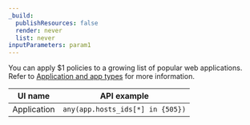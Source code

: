 ```yaml
---
_build:
  publishResources: false
  render: never
  list: never
inputParameters: param1
---
```


You can apply $1 policies to a growing list of popular web applications. Refer to [Application and app types](/cloudflare-one/policies/gateway/application-app-types) for more information.

| UI name     | API example                        |
| ----------- | ---------------------------------- |
| Application | `any(app.hosts_ids[*] in {505})`   |
